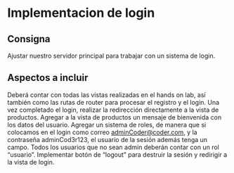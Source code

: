 # Implementacion de login

## Consigna

Ajustar nuestro servidor principal para trabajar con un sistema de login.

## Aspectos a incluir

Deberá contar con todas las vistas realizadas en el hands on lab, así también como las rutas de router para procesar el registro y el login.
Una vez completado el login, realizar la redirección directamente a la vista de productos.
Agregar a la vista de productos un mensaje de bienvenida con los datos del usuario.
Agregar un sistema de roles, de manera que si colocamos en el login como correo adminCoder@coder.com, y la contraseña adminCod3r123, el usuario de la sesión además tenga un campo.
Todos los usuarios que no sean admin deberán contar con un rol “usuario”.
Implementar botón de “logout” para destruir la sesión y redirigir a la vista de login.
